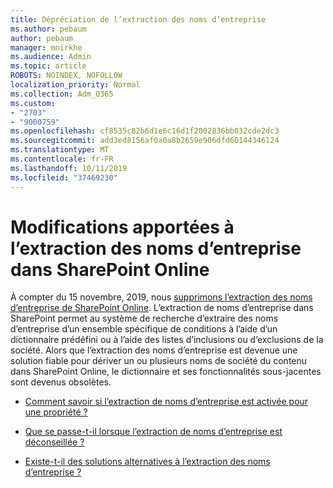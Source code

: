 ```yaml
---
title: Dépréciation de l’extraction des noms d’entreprise
ms.author: pebaum
author: pebaum
manager: mnirkhe
ms.audience: Admin
ms.topic: article
ROBOTS: NOINDEX, NOFOLLOW
localization_priority: Normal
ms.collection: Adm_O365
ms.custom:
- "2703"
- "9000759"
ms.openlocfilehash: cf8535c82b6d1e6c16d1f2002836bb032cde2dc3
ms.sourcegitcommit: add3ed8156af0a0a8b2659e906dfd60144346124
ms.translationtype: MT
ms.contentlocale: fr-FR
ms.lasthandoff: 10/11/2019
ms.locfileid: "37469230"
---
```

# <a name="changes-to-company-name-extraction-in-sharepoint-online"></a>Modifications apportées à l’extraction des noms d’entreprise dans SharePoint Online

À compter du 15 novembre, 2019, nous [supprimons l’extraction des noms d’entreprise de SharePoint Online](https://docs.microsoft.com/sharepoint/changes-to-company-name-extraction-in-sharepoint-online). L’extraction de noms d’entreprise dans SharePoint permet au système de recherche d’extraire des noms d’entreprise d’un ensemble spécifique de conditions à l’aide d’un dictionnaire prédéfini ou à l’aide des listes d’inclusions ou d’exclusions de la société. Alors que l’extraction des noms d’entreprise est devenue une solution fiable pour dériver un ou plusieurs noms de société du contenu dans SharePoint Online, le dictionnaire et ses fonctionnalités sous-jacentes sont devenus obsolètes.

- [Comment savoir si l’extraction de noms d’entreprise est activée pour une propriété ?](https://docs.microsoft.com/sharepoint/changes-to-company-name-extraction-in-sharepoint-online#how-do-i-know-if-company-name-extraction-is-enabled-for-a-property)

- [Que se passe-t-il lorsque l’extraction de noms d’entreprise est déconseillée ?](https://docs.microsoft.com/sharepoint/changes-to-company-name-extraction-in-sharepoint-online#what-happens-when-company-name-extraction-is-deprecated) 

- [Existe-t-il des solutions alternatives à l’extraction des noms d’entreprise ?](https://docs.microsoft.com/sharepoint/changes-to-company-name-extraction-in-sharepoint-online#are-there-alternatives-to-company-name-extraction) 
